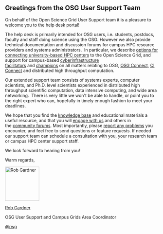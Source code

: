 [title]: - "A welcome from the User Support Team"

Greetings from the OSG User Support Team
----------------------------------------

On behalf of the Open Science Grid User Support team it is a pleasure to welcome
you to the help desk portal!

The help desk is primarily intended for OSG users, i.e. students, postdocs,
faculty and staff doing science using the OSG. However we also provide technical
documentation and discussion forums for campus HPC resource providers and
systems administrators.  In particular, we describe [options for connecting
university-based HPC
centers](<http://support.opensciencegrid.org/support/solutions/folders/5000209600>) to
the Open Science Grid, and support for campus-based [cyberinfrastructure
facilitators](<http://aci-ref.org/>) and [champions](<https://www.xsede.org/campus-champions>) on
all matters relating to OSG, [OSG Connect](<http://osgconnect.net/>), [CI
Connect](<http://ci-connect.net/>) and distributed high throughput computation.

Our extended support team consists of systems experts, computer scientists, and
Ph.D. level scientists experienced in distributed high throughput scientific
computation, data intensive computing, and wide area networking.  There is very
little we won't be able to handle, or point you to the right expert who can,
hopefully in timely enough fashion to meet your deadlines. 

We hope that you find the [knowledge
base](<http://support.opensciencegrid.org/support/solutions>) and educational
materials a useful resource, and that you will [engage with
us](<http://support.opensciencegrid.org/support/signup>) and others in
the [community
forums](<http://support.opensciencegrid.org/support/discussions>). Most
importantly, please [report any
problems](<http://support.opensciencegrid.org/support/tickets/new>) you
encounter, and feel free to send questions or feature requests. If needed our
support team can schedule a consultation with you, your research team or campus
HPC center support staff.  

We look forward to hearing from you!

Warm regards,

<img src="https://raw.githubusercontent.com/OSGConnect/connectbook/master/assets/rob-signature.jpg" style="width: 8em;" alt="Rob Gardner">

[Rob Gardner](<https://www.linkedin.com/in/robertwgardner>)  


OSG User Support and Campus Grids Area Coordinator

[@rwg](<https://twitter.com/rwg>)
